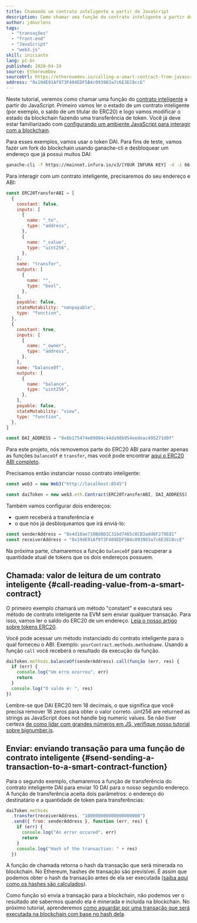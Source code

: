 ```yaml
---
title: Chamando um contrato inteligente a partir do JavaScript
description: Como chamar uma função do contrato inteligente a partir do JavaScript usando um token Dai como exemplo
author: jdourlens
tags:
  - "transações"
  - "front-end"
  - "JavaScript"
  - "web3.js"
skill: iniciante
lang: pt-br
published: 2020-04-19
source: EthereumDev
sourceUrl: https://ethereumdev.io/calling-a-smart-contract-from-javascript/
address: "0x19dE91Af973F404EDF5B4c093983a7c6E3EC8ccE"
---
```


Neste tutorial, veremos como chamar uma função do [contrato inteligente](/developers/docs/smart-contracts/) a partir do JavaScript. Primeiro vamos ler o estado de um contrato inteligente (por exemplo, o saldo de um titular do ERC20) e logo vamos modificar o estado da blockchain fazendo uma transferência de token. Você já deve estar familiarizado com [configurando um ambiente JavaScript para interagir com a blockchain](/developers/tutorials/set-up-web3js-to-use-ethereum-in-javascript/).

Para esses exemplos, vamos usar o token DAI. Para fins de teste, vamos fazer um fork do blockchain usando ganache-cli e desbloquear um endereço que já possui muitos DAI:

```bash
ganache-cli -f https://mainnet.infura.io/v3/[YOUR INFURA KEY] -d -i 66 1 --unlock 0x4d10ae710Bd8D1C31bd7465c8CBC3add6F279E81
```

Para interagir com um contrato inteligente, precisaremos do seu endereço e ABI:

```js
const ERC20TransferABI = [
  {
    constant: false,
    inputs: [
      {
        name: "_to",
        type: "address",
      },
      {
        name: "_value",
        type: "uint256",
      },
    ],
    name: "transfer",
    outputs: [
      {
        name: "",
        type: "bool",
      },
    ],
    payable: false,
    stateMutability: "nonpayable",
    type: "function",
  },
  {
    constant: true,
    inputs: [
      {
        name: "_owner",
        type: "address",
      },
    ],
    name: "balanceOf",
    outputs: [
      {
        name: "balance",
        type: "uint256",
      },
    ],
    payable: false,
    stateMutability: "view",
    type: "function",
  },
]

const DAI_ADDRESS = "0x6b175474e89094c44da98b954eedeac495271d0f"
```

Para este projeto, nós removemos parte do ERC20 ABI para manter apenas as funções `balanceOf` e `transfer`, mas você pode encontrar [aqui o ERC20 ABI completo](https://ethereumdev.io/abi-for-erc20-contract-on-ethereum/).

Precisamos então instanciar nosso contrato inteligente:

```js
const web3 = new Web3("http://localhost:8545")

const daiToken = new web3.eth.Contract(ERC20TransferABI, DAI_ADDRESS)
```

Também vamos configurar dois endereços:

- quem receberá a transferência e
- o que nós já desbloqueamos que irá enviá-lo:

```js
const senderAddress = "0x4d10ae710Bd8D1C31bd7465c8CB3add6F279E81"
const receiverAddress = "0x19dE91Af973F404EDF5B4c093983a7c6E3EC8ccE"
```

Na próxima parte, chamaremos a função `balanceOf` para recuperar a quantidade atual de tokens que os dois endereços possuem.

## Chamada: valor de leitura de um contrato inteligente {#call-reading-value-from-a-smart-contract}

O primeiro exemplo chamará um método "constant" e executará seu método de contrato inteligente na EVM sem enviar qualquer transação. Para isso, vamos ler o saldo do ERC20 de um endereço. [Leia o nosso artigo sobre tokens ERC20](/developers/tutorials/understand-the-erc-20-token-smart-contract/).

Você pode acessar um método instanciado do contrato inteligente para o qual forneceu o ABI. Exemplo: `yourContract.methods.methodname`. Usando a função `call` você receberá o resultado da execução da função.

```js
daiToken.methods.balanceOf(senderAddress).call(função (err, res) {
  if (err) {
    console.log("Um erro ocorreu", err)
    return
  }
  console.log("O saldo é: ", res)
})
```

Lembre-se que DAI ERC20 tem 18 decimais, o que significa que você precisa remover 18 zeros para obter o valor correto. uint256 are returned as strings as JavaScript does not handle big numeric values. Se não tiver certeza [de como lidar com grandes números em JS, verifique nosso tutorial sobre bignumber.js](https://ethereumdev.io/how-to-deal-with-big-numbers-in-javascript/).

## Enviar: enviando transação para uma função de contrato inteligente {#send-sending-a-transaction-to-a-smart-contract-function}

Para o segundo exemplo, chamaremos a função de transferência do contrato inteligente DAI para enviar 10 DAI para o nosso segundo endereço. A função de transferência aceita dois parâmetros: o endereço do destinatário e a quantidade de token para transferências:

```js
daiToken.methods
  .transfer(receiverAddress, "100000000000000000000")
  .send({ from: senderAddress }, function (err, res) {
    if (err) {
      console.log("An error occured", err)
      return
    }
    console.log("Hash of the transaction: " + res)
  })
```

A função de chamada retorna o hash da transação que será minerada no blockchain. No Ethereum, hashes de transação são previsívei. É assim que podemos obter o hash da transação antes de ela ser executada ([saiba aqui como os hashes são calculados](https://ethereum.stackexchange.com/questions/45648/how-to-calculate-the-assigned-txhash-of-a-transaction)).

Como função só envia a transação para a blockchain, não podemos ver o resultado até sabermos quando ela é minerada e incluída na blockchain. No próximo tutorial, aprenderemos [como aguardar por uma transação que será executada na blockchain com base no hash dela](https://ethereumdev.io/waiting-for-a-transaction-to-be-mined-on-ethereum-with-js/).
